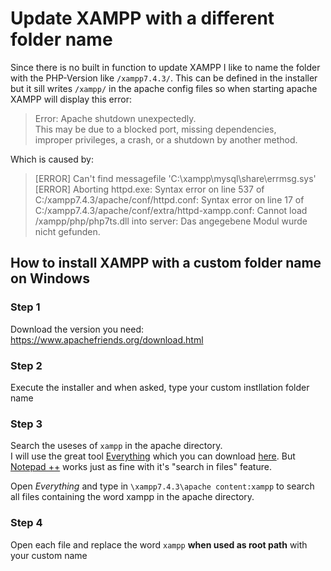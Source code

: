 # Update XAMPP with a different folder name

Since there is no built in function to update XAMPP I like to name the folder with the PHP-Version like `/xampp7.4.3/`. This can be defined 
in the installer but it sill writes `/xampp/` in the apache config files so when starting apache XAMPP will display this error:
> Error: Apache shutdown unexpectedly.  
This may be due to a blocked port, missing dependencies,   
improper privileges, a crash, or a shutdown by another method.  

Which is caused by: 
> [ERROR] Can't find messagefile 'C:\xampp\mysql\share\errmsg.sys'  
[ERROR] Aborting httpd.exe: Syntax error on line 537 of C:/xampp7.4.3/apache/conf/httpd.conf: Syntax error on line 17 of C:/xampp7.4.3/apache/conf/extra/httpd-xampp.conf: Cannot load /xampp/php/php7ts.dll into server: Das angegebene Modul wurde nicht gefunden.

## How to install XAMPP with a custom folder name on Windows 

### Step 1 
Download the version you need: https://www.apachefriends.org/download.html

### Step 2
Execute the installer and when asked, type your custom instllation folder name

### Step 3
Search the useses of `xampp` in the apache directory.  
I will use the great tool [Everything](https://www.voidtools.com/support/everything/) which you can download [here](https://www.voidtools.com/downloads/). But [Notepad ++](https://notepad-plus-plus.org/downloads/) works just as fine with it's "search in files" feature.

Open *Everything* and type in `\xampp7.4.3\apache content:xampp` to search all files containing the word xampp in the apache directory.

### Step 4
Open each file and replace the word `xampp` **when used as root path** with your custom name

